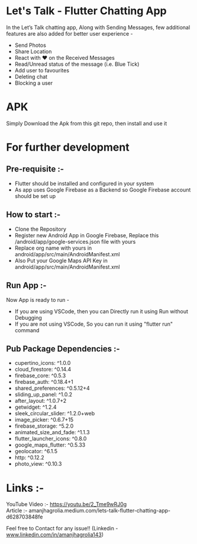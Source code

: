 # Let's Talk - Flutter Chatting App
In the Let’s Talk chatting app, Along with Sending Messages, few additional features are also added for better user experience -  
- Send Photos  
- Share Location   
- React with ❤ on the Received Messages   
- Read/Unread status of the message (i.e. Blue Tick)  
- Add user to favourites   
- Deleting chat  
- Blocking a user  

# APK   
Simply Download the Apk from this git repo, then install and use it
    
  
# For further development  
## Pre-requisite :-   
- Flutter should be installed and configured in your system  
- As app uses Google Firebase as a Backend so Google Firebase account should be set up  

## How to start :-  
- Clone the Repository  
- Register new Android App in Google Firebase, Replace this /android/app/google-services.json file with yours  
- Replace org name with yours in android/app/src/main/AndroidManifest.xml  
- Also Put your Google Maps API Key in android/app/src/main/AndroidManifest.xml  
  
## Run App :-  
Now App is ready to run -   
- If you are using VSCode, then you can Directly run it using Run without Debugging  
- If you are not using VSCode, So you can run it using "flutter run" command  

## Pub Package Dependencies :- 
- cupertino_icons: ^1.0.0
- cloud_firestore: ^0.14.4
- firebase_core: ^0.5.3
- firebase_auth: ^0.18.4+1
- shared_preferences: ^0.5.12+4
- sliding_up_panel: ^1.0.2
- after_layout: ^1.0.7+2
- getwidget: ^1.2.4
- sleek_circular_slider: ^1.2.0+web
- image_picker: ^0.6.7+15
- firebase_storage: ^5.2.0
- animated_size_and_fade: ^1.1.3
- flutter_launcher_icons: ^0.8.0
- google_maps_flutter: ^0.5.33
- geolocator: ^6.1.5
- http: ^0.12.2
- photo_view: ^0.10.3
  
# Links :-  
YouTube Video :-  https://youtu.be/2_Tme9wRJ0g   
Article :- amanjhagrolia.medium.com/lets-talk-flutter-chatting-app-d628703848fe  

Feel free to Contact for any issue!! (Linkedin - www.linkedin.com/in/amanjhagrolia143)
